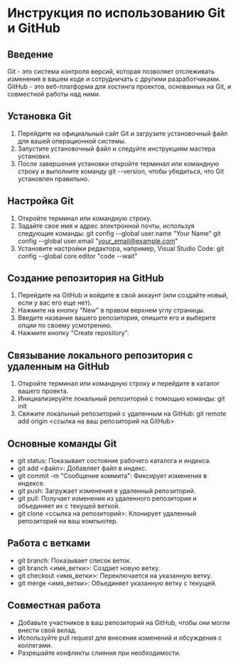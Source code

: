 # Инструкция по использованию Git и GitHub

## Введение

Git - это система контроля версий, которая позволяет отслеживать изменения в вашем коде и сотрудничать с другими разработчиками. GitHub - это веб-платформа для хостинга проектов, основанных на Git, и совместной работы над ними.

## Установка Git

1. Перейдите на официальный сайт Git и загрузите установочный файл для вашей операционной системы.
2. Запустите установочный файл и следуйте инструкциям мастера установки.
3. После завершения установки откройте терминал или командную строку и выполните команду git --version, чтобы убедиться, что Git установлен правильно.

## Настройка Git

1. Откройте терминал или командную строку.
2. Задайте свое имя и адрес электронной почты, используя следующие команды: git config --global user.name "Your Name" git config --global user.email "your_email@example.com"
3. Установите настройки редактора, например, Visual Studio Code: git config --global core.editor "code --wait"
## Создание репозитория на GitHub

1. Перейдите на GitHub и войдите в свой аккаунт (или создайте новый, если у вас его еще нет).
2. Нажмите на кнопку "New" в правом верхнем углу страницы.
3. Введите название вашего репозитория, опишите его и выберите опции по своему усмотрению.
4. Нажмите кнопку "Create repository".

## Связывание локального репозитория с удаленным на GitHub

1. Откройте терминал или командную строку и перейдите в каталог вашего проекта.
2. Инициализируйте локальный репозиторий с помощью команды: git init
3. Свяжите локальный репозиторий с удаленным на GitHub: git remote add origin <ссылка на ваш репозиторий на GitHub>
## Основные команды Git

- git status: Показывает состояние рабочего каталога и индекса.
- git add <файл>: Добавляет файл в индекс.
- git commit -m "Сообщение коммита": Фиксирует изменения в индексе.
- git push: Загружает изменения в удаленный репозиторий.
- git pull: Получает изменения из удаленного репозитория и объединяет их с текущей веткой.
- git clone <ссылка на репозиторий>: Клонирует удаленный репозиторий на ваш компьютер.

## Работа с ветками

- git branch: Показывает список веток.
- git branch <имя_ветки>: Создает новую ветку.
- git checkout <имя_ветки>: Переключается на указанную ветку.
- git merge <имя_ветки>: Объединяет указанную ветку с текущей.

## Совместная работа

- Добавьте участников в ваш репозиторий на GitHub, чтобы они могли внести свой вклад.
- Используйте pull request для внесения изменений и обсуждения с коллегами.
- Разрешайте конфликты слияния при необходимости.
